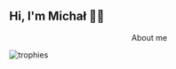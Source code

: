 ## Hi, I'm Michał 🙋‍♂️

<p align="center">
About me
</p

<p align="center">
  <img src="https://github-profile-trophy.vercel.app/?username=auto200&title=Commit,Repositories,PullRequest&theme=onedark" alt="trophies"/>
</p>
